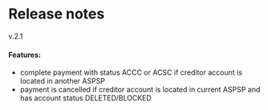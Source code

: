 # Release notes
v.2.1
#### Features:
* complete payment with status ACCC or ACSC if creditor account is located in another ASPSP
* payment is cancelled if creditor account is located in current ASPSP and has account status DELETED/BLOCKED